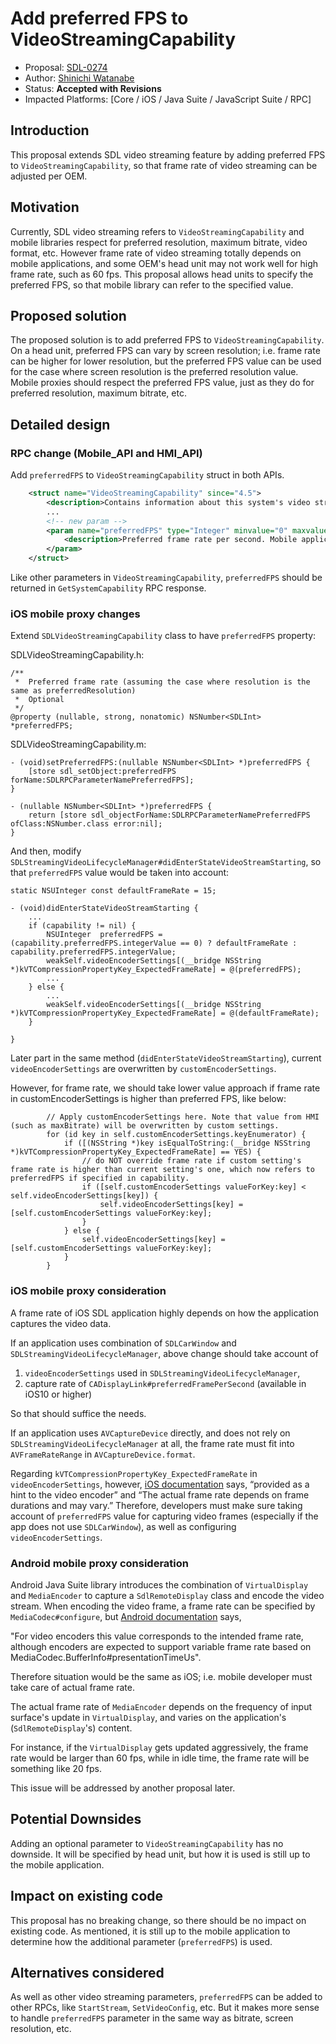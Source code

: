 # Add preferred FPS to VideoStreamingCapability

* Proposal: [SDL-0274](0274-add-preferred-FPS.md)
* Author: [Shinichi Watanabe](https://github.com/shiniwat)
* Status: **Accepted with Revisions**
* Impacted Platforms: [Core / iOS / Java Suite / JavaScript Suite / RPC]

## Introduction

This proposal extends SDL video streaming feature by adding preferred FPS to `VideoStreamingCapability`, so that frame rate of video streaming can be adjusted per OEM.

## Motivation

Currently, SDL video streaming refers to `VideoStreamingCapability` and mobile libraries respect for preferred resolution, maximum bitrate, video format, etc.
However frame rate of video streaming totally depends on mobile applications, and some OEM's head unit may not work well for high frame rate, such as 60 fps.
This proposal allows head units to specify the preferred FPS, so that mobile library can refer to the specified value. 

## Proposed solution

The proposed solution is to add preferred FPS to `VideoStreamingCapability`. On a head unit, preferred FPS can vary by screen resolution; i.e. frame rate can be higher for lower resolution, but the preferred FPS value can be used for the case where screen resolution is the preferred resolution value.
Mobile proxies should respect the preferred FPS value, just as they do for preferred resolution, maximum bitrate, etc.

## Detailed design

### RPC change (Mobile_API and HMI_API)

Add `preferredFPS` to `VideoStreamingCapability` struct in both APIs.

```xml
    <struct name="VideoStreamingCapability" since="4.5">
        <description>Contains information about this system's video streaming capabilities.</description>
        ...
        <!-- new param -->
        <param name="preferredFPS" type="Integer" minvalue="0" maxvalue="2147483647" mandatory="false">
            <description>Preferred frame rate per second. Mobile application should take this value into account for capturing and encoding video frame, but mobile application should also take care of the case where mobile device's hardware performance is constrained. It is up to mobile application to determine the actual frame rate.</description>
        </param>
    </struct>
```

Like other parameters in `VideoStreamingCapability`, `preferredFPS` should be returned in `GetSystemCapability` RPC response.

### iOS mobile proxy changes

Extend `SDLVideoStreamingCapability` class to have `preferredFPS` property:

SDLVideoStreamingCapability.h:

```objc
/**
 *  Preferred frame rate (assuming the case where resolution is the same as preferredResolution)
 *  Optional
 */
@property (nullable, strong, nonatomic) NSNumber<SDLInt> *preferredFPS;

```

SDLVideoStreamingCapability.m:
```objc
- (void)setPreferredFPS:(nullable NSNumber<SDLInt> *)preferredFPS {
    [store sdl_setObject:preferredFPS forName:SDLRPCParameterNamePreferredFPS];
}

- (nullable NSNumber<SDLInt> *)preferredFPS {
    return [store sdl_objectForName:SDLRPCParameterNamePreferredFPS ofClass:NSNumber.class error:nil];
}
```

And then, modify `SDLStreamingVideoLifecycleManager#didEnterStateVideoStreamStarting`, so that `preferredFPS` value would be taken into account:
```objc
static NSUInteger const defaultFrameRate = 15;

- (void)didEnterStateVideoStreamStarting {
    ...
    if (capability != nil) {
        NSUInteger  preferredFPS = (capability.preferredFPS.integerValue == 0) ? defaultFrameRate : capability.preferredFPS.integerValue;
        weakSelf.videoEncoderSettings[(__bridge NSString *)kVTCompressionPropertyKey_ExpectedFrameRate] = @(preferredFPS);
        ...
    } else {
        ...
        weakSelf.videoEncoderSettings[(__bridge NSString *)kVTCompressionPropertyKey_ExpectedFrameRate] = @(defaultFrameRate);
    }

}
```

Later part in the same method (`didEnterStateVideoStreamStarting`), current `videoEncoderSettings` are overwritten by `customEncoderSettings`.

However, for frame rate, we should take lower value approach if frame rate in customEncoderSettings is higher than preferred FPS, like below:
```objc
        // Apply customEncoderSettings here. Note that value from HMI (such as maxBitrate) will be overwritten by custom settings.
        for (id key in self.customEncoderSettings.keyEnumerator) {
            if ([(NSString *)key isEqualToString:(__bridge NSString *)kVTCompressionPropertyKey_ExpectedFrameRate] == YES) {
                // do NOT override frame rate if custom setting's frame rate is higher than current setting's one, which now refers to preferredFPS if specified in capability.
                if ([self.customEncoderSettings valueForKey:key] < self.videoEncoderSettings[key]) {
                    self.videoEncoderSettings[key] = [self.customEncoderSettings valueForKey:key];
                }
            } else {
                self.videoEncoderSettings[key] = [self.customEncoderSettings valueForKey:key];
            }
        }
```

### iOS mobile proxy consideration

A frame rate of iOS SDL application highly depends on how the application captures the video data.

If an application uses combination of `SDLCarWindow` and `SDLStreamingVideoLifecycleManager`, above change should take account of
1) `videoEncoderSettings` used in `SDLStreamingVideoLifecycleManager`,
2) capture rate of `CADisplayLink#preferredFramePerSecond` (available in iOS10 or higher)

So that should suffice the needs.

If an application uses `AVCaptureDevice` directly, and does not rely on `SDLStreamingVideoLifecycleManager` at all, the frame rate must fit into `AVFrameRateRange` in `AVCaptureDevice.format`.

Regarding `kVTCompressionPropertyKey_ExpectedFrameRate` in `videoEncoderSettings`, however, [iOS documentation](https://developer.apple.com/documentation/videotoolbox/kvtcompressionpropertykey_expectedframerate) says, “provided as a hint to the video encoder” and “The actual frame rate depends on frame durations and may vary.”
Therefore, developers must make sure taking account of `preferredFPS` value for capturing video frames (especially if the app does not use `SDLCarWindow`), as well as configuring `videoEncoderSettings`.

### Android mobile proxy consideration

Android Java Suite library introduces the combination of `VirtualDisplay` and `MediaEncoder` to capture a `SdlRemoteDisplay` class and encode the video stream.
When encoding the video frame, a frame rate can be specified by `MediaCodec#configure`, but [Android documentation](https://developer.android.com/reference/android/media/MediaFormat.html#KEY_FRAME_RATE) says,

"For video encoders this value corresponds to the intended frame rate, although encoders are expected to support variable frame rate based on MediaCodec.BufferInfo#presentationTimeUs".

Therefore situation would be the same as iOS; i.e. mobile developer must take care of actual frame rate.

The actual frame rate of `MediaEncoder` depends on the frequency of input surface's update in `VirtualDisplay`, and varies on the application's (`SdlRemoteDisplay`'s) content.

For instance, if the `VirtualDisplay` gets updated aggressively, the frame rate would be larger than 60 fps, while in idle time, the frame rate will be something like 20 fps.

This issue will be addressed by another proposal later.

## Potential Downsides

Adding an optional parameter to `VideoStreamingCapability` has no downside. It will be specified by head unit, but how it is used is still up to the mobile application.

## Impact on existing code

This proposal has no breaking change, so there should be no impact on existing code. As mentioned, it is still up to the mobile application to determine how the additional parameter (`preferredFPS`) is used.

## Alternatives considered

As well as other video streaming parameters, `preferredFPS` can be added to other RPCs, like `StartStream`, `SetVideoConfig`, etc.
But it makes more sense to handle `preferredFPS` parameter in the same way as bitrate, screen resolution, etc.
